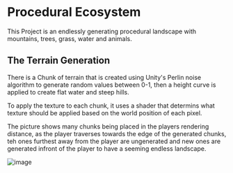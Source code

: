 # Procedural Ecosystem
This Project is an endlessly generating procedural landscape with mountains, trees, grass, water and animals. 

## The Terrain Generation
There is a Chunk of terrain that is created using Unity's Perlin noise algorithm to generate random values between 0-1, then a height curve is applied to create flat water and steep hills. 

To apply the texture to each chunk, it uses a shader that determins what texture should be applied based on the world position of each pixel.

The picture shows many chunks being placed in the players rendering distance, as the player traverses towards the edge of the generated chunks, teh ones furthest away from the player are ungenerated and new ones are generated infront of the player to have a seeming endless landscape.

![image](https://user-images.githubusercontent.com/32739337/99461091-789d0b80-2907-11eb-91eb-21bd00bf0ecd.png)



